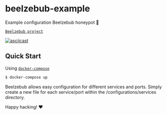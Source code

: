 # beelzebub-example
Example configuration Beelzebub honeypot 🚀

[`Beelzebub project`](https://github.com/mariocandela/beelzebub)

[![asciicast](https://asciinema.org/a/604522.svg)](https://asciinema.org/a/604522)

## Quick Start

Using [`docker-compose`](https://docs.docker.com/compose/)

```bash
$ docker-compose up
 ```

Beelzebub allows easy configuration for different services and ports. Simply create a new file for each service/port within the /configurations/services directory.

Happy hacking! ❤
